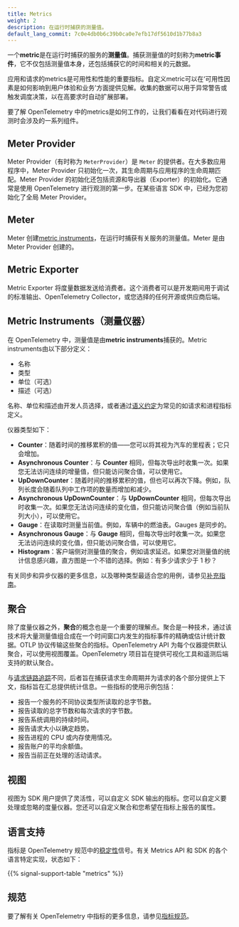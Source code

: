 ```yaml
---
title: Metrics
weight: 2
description: 在运行时捕获的测量值。
default_lang_commit: 7c0e4db0b6c39b0ca0e7efb17df5610d1b77b8a3
---
```


一个**metric**是在运行时捕获的服务的**测量值**。捕获测量值的时刻称为**metric事件**，它不仅包括测量值本身，还包括捕获它的时间和相关的元数据。

应用和请求的metrics是可用性和性能的重要指标。自定义metric可以在‘可用性因素是如何影响到用户体验和业务’方面提供见解。收集的数据可以用于异常警告或触发调度决策，以在高要求时自动扩展部署。

要了解 OpenTelemetry 中的metrics是如何工作的，让我们看看在对代码进行观测时会涉及的一系列组件。

## Meter Provider

Meter Provider（有时称为 `MeterProvider`）是 `Meter` 的提供者。在大多数应用程序中，Meter Provider 只初始化一次，其生命周期与应用程序的生命周期匹配。Meter Provider 的初始化还包括资源和导出器（Exporter）的初始化。它通常是使用 OpenTelemetry 进行观测的第一步。在某些语言 SDK 中，已经为您初始化了全局 Meter Provider。

## Meter

Meter 创建[metric instruments](#metric-instruments)，在运行时捕获有关服务的测量值。Meter 是由 Meter Provider 创建的。

## Metric Exporter

Metric Exporter 将度量数据发送给消费者。这个消费者可以是开发期间用于调试的标准输出、OpenTelemetry Collector，或您选择的任何开源或供应商后端。

## Metric Instruments（测量仪器）

在 OpenTelemetry 中，测量值是由**metric instruments**捕获的。Metric instruments由以下部分定义：

- 名称
- 类型
- 单位（可选）
- 描述（可选）

名称、单位和描述由开发人员选择，或者通过[语义约定](/docs/specs/semconv/general/metrics/)为常见的如请求和进程指标定义。

仪器类型如下：

- **Counter**：随着时间的推移累积的值——您可以将其视为汽车的里程表；它只会增加。
- **Asynchronous Counter**：与 **Counter** 相同，但每次导出时收集一次。如果您无法访问连续的增量值，但只能访问聚合值，可以使用它。
- **UpDownCounter**：随着时间的推移累积的值，但也可以再次下降。例如，队列长度会随着队列中工作项的数量而增加和减少。
- **Asynchronous UpDownCounter**：与 **UpDownCounter** 相同，但每次导出时收集一次。如果您无法访问连续的变化值，但只能访问聚合值（例如当前队列大小），可以使用它。
- **Gauge**：在读取时测量当前值。例如，车辆中的燃油表。Gauges 是同步的。
- **Asynchronous Gauge**：与 **Gauge** 相同，但每次导出时收集一次。如果您无法访问连续的变化值，但只能访问聚合值，可以使用它。
- **Histogram**：客户端侧对测量值的聚合，例如请求延迟。如果您对测量值的统计信息感兴趣，直方图是一个不错的选择。例如：有多少请求少于 1 秒？

有关同步和异步仪器的更多信息，以及哪种类型最适合您的用例，请参见[补充指南](/docs/specs/otel/metrics/supplementary-guidelines/)。

## 聚合

除了度量仪器之外，**聚合**的概念也是一个重要的理解点。聚合是一种技术，通过该技术将大量测量值组合成在一个时间窗口内发生的指标事件的精确或估计统计数据。OTLP 协议传输这些聚合的指标。OpenTelemetry API 为每个仪器提供默认聚合，可以使用视图覆盖。OpenTelemetry 项目旨在提供可视化工具和遥测后端支持的默认聚合。

与[请求链路追踪](../traces/)不同，后者旨在捕获请求生命周期并为请求的各个部分提供上下文，指标旨在汇总提供统计信息。一些指标的使用示例包括：

- 报告一个服务的不同协议类型所读取的总字节数。
- 报告读取的总字节数和每次请求的字节数。
- 报告系统调用的持续时间。
- 报告请求大小以确定趋势。
- 报告进程的 CPU 或内存使用情况。
- 报告账户的平均余额值。
- 报告当前正在处理的活动请求。

## 视图

视图为 SDK 用户提供了灵活性，可以自定义 SDK 输出的指标。您可以自定义要处理或忽略的度量仪器。您还可以自定义聚合和您希望在指标上报告的属性。

## 语言支持

指标是 OpenTelemetry 规范中的[稳定性](/docs/specs/otel/versioning-and-stability/#stable)信号。有关 Metrics API 和 SDK 的各个语言特定实现，状态如下：

{{% signal-support-table "metrics" %}}

## 规范

要了解有关 OpenTelemetry 中指标的更多信息，请参见[指标规范](/docs/specs/otel/overview/#metric-signal)。
